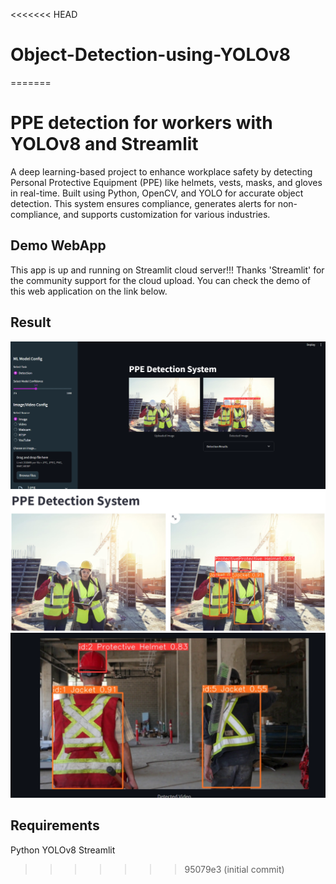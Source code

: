 <<<<<<< HEAD
# Object-Detection-using-YOLOv8
=======
# PPE detection for workers with YOLOv8 and Streamlit

A deep learning-based project to enhance workplace safety by detecting Personal Protective Equipment (PPE) like helmets, vests, masks, and gloves in real-time. Built using Python, OpenCV, and YOLO for accurate object detection. This system ensures compliance, generates alerts for non-compliance, and supports customization for various industries.

## Demo WebApp

This app is up and running on Streamlit cloud server!!! Thanks 'Streamlit' for the community support for the cloud upload. You can check the demo of this web application on the link below.


## Result

![Alt text](images/Screenshot1.png)
![Alt text](images/Screenshot2.png)
![Alt text](images/Screenshot3.png)






## Requirements

Python 
YOLOv8
Streamlit

>>>>>>> 95079e3 (initial commit)
